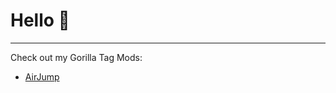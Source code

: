 # Hello :wave:
-----------------------------------
Check out my Gorilla Tag Mods:
- [AirJump](https://github.com/fchb1239/AirJump)
